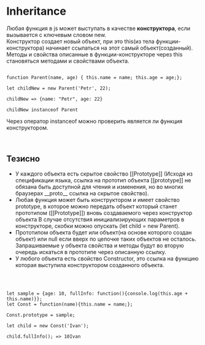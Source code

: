 <h1>
Inheritance
</h1>

<div>
Любая функция в js может выступать в качестве <strong>конструктора</strong>,
если вызывается с ключевым словом new.
</div>

<div>
Конструктор создает новый объект,
при это this(из тела функции-конструктора) начинает ссылаться на этот самый объект(созданный).
Методы и свойства описанные в функции-конструкторе через this становяться методами и свойствами объекта.

```

function Parent(name, age) { this.name = name; this.age = age;};

let childNew = new Parent('Petr', 22);

childNew => {name: "Petr", age: 22}

childNew instanceof Parent
```

Через оператор instanceof можно проверить является ли функция конструктором.

<br/>

<h2>
Тезисно
</h2>
<ul>
<li>
У каждого объекта есть скрытое свойство [[Prototype]]
(Исходя из спецификации языка, ссылка на прототип объекта [[prototype]] не обязана быть доступной для чтения и изменения, но во многих браузерах __proto__ ссылка на скрытое свойство).
</li>
<li>
Любая функция может быть конструктором и имеет свойство prototype,
в которое можно передать объект который станет прототипом ([[Prototype]]) вновь создаваемого через конструктор объекта
В случае отсутствия инициализирующих параметров в конструкторе, скобки можно опускать (let child = new Parent).
</li>
<li>
Прототипом объекта будет или объект(на основе которого создан объект) или null если вверх по цепочке таких объектов не осталось.
Запрашиваемые у объекта свойства и методы будут во вторую очередь искаться в прототипе через описанную ссылку.
</li>
<li>
У любого объекта есть свойство Constructor, это ссылка на функцию которая выступила конструктором созданного объекта.
</li>
</ul>

<br/>

<div>

```

let sample = {age: 10, fullInfo: function(){console.log(this.age + this.name)}};
let Const = function(name){this.name = name;};

Const.prototype = sample;

let child = new Const('Ivan');

child.fullInfo(); => 10Ivan
```
</div>

</div>